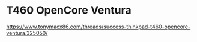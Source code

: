 # T460 OpenCore Ventura

https://www.tonymacx86.com/threads/success-thinkpad-t460-opencore-ventura.325050/
